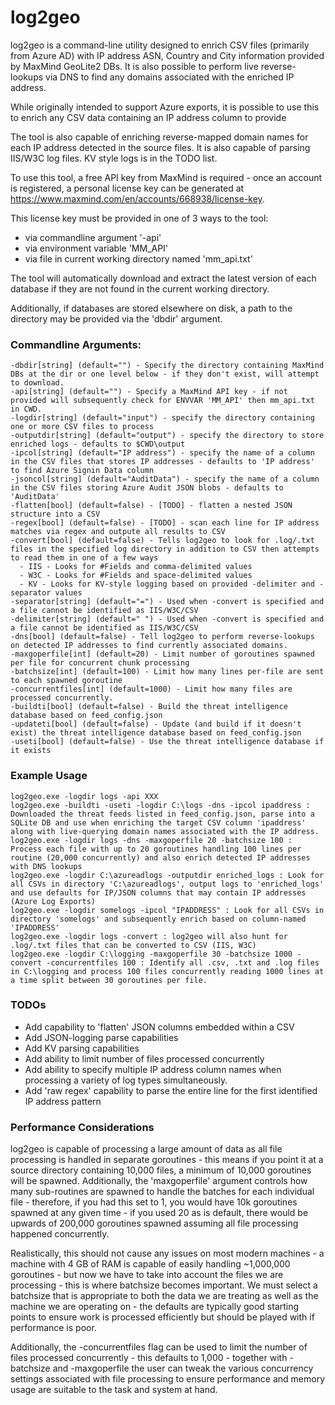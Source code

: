 # log2geo
 
log2geo is a command-line utility designed to enrich CSV files (primarily from Azure AD) with IP address ASN, Country and City information provided by MaxMind GeoLite2 DBs.  It is also possible to perform live reverse-lookups via DNS to find any domains associated with the enriched IP address.

While originally intended to support Azure exports, it is possible to use this to enrich any CSV data containing an IP address column to provide

The tool is also capable of enriching reverse-mapped domain names for each IP address detected in the source files.  It is also capable of parsing IIS/W3C log files.  KV style logs is in the TODO list.

To use this tool, a free API key from MaxMind is required - once an account is registered, a personal license key can be generated at https://www.maxmind.com/en/accounts/668938/license-key.

This license key must be provided in one of 3 ways to the tool:
* via commandline argument '-api'
* via environment variable 'MM_API'
* via file in current working directory named 'mm_api.txt'

The tool will automatically download and extract the latest version of each database if they are not found in the current working directory.

Additionally, if databases are stored elsewhere on disk, a path to the directory may be provided via the 'dbdir' argument.

### Commandline Arguments:
```
-dbdir[string] (default="") - Specify the directory containing MaxMind DBs at the dir or one level below - if they don't exist, will attempt to download.
-api[string] (default="") - Specify a MaxMind API key - if not provided will subsequently check for ENVVAR 'MM_API' then mm_api.txt in CWD.
-logdir[string] (default="input") - specify the directory containing one or more CSV files to process
-outputdir[string] (default="output") - specify the directory to store enriched logs - defaults to $CWD\output
-ipcol[string] (default="IP address") - specify the name of a column in the CSV files that stores IP addresses - defaults to 'IP address' to find Azure Signin Data column
-jsoncol[string] (default="AuditData") - specify the name of a column in the CSV files storing Azure Audit JSON blobs - defaults to 'AuditData'
-flatten[bool] (default=false) - [TODO] - flatten a nested JSON structure into a CSV
-regex[bool] (default=false) - [TODO] - scan each line for IP address matches via regex and outpute all results to CSV
-convert[bool] (default=false) - Tells log2geo to look for .log/.txt files in the specified log directory in addition to CSV then attempts to read them in one of a few ways
  - IIS - Looks for #Fields and comma-delimited values
  - W3C - Looks for #Fields and space-delimited values
  - KV - Looks for KV-style logging based on provided -delimiter and -separator values
-separator[string] (default="=") - Used when -convert is specified and a file cannot be identified as IIS/W3C/CSV
-delimiter[string] (default=" ") - Used when -convert is specified and a file cannot be identified as IIS/W3C/CSV
-dns[bool] (default=false) - Tell log2geo to perform reverse-lookups on detected IP addresses to find currently associated domains. 
-maxgoperfile[int] (default=20) - Limit number of goroutines spawned per file for concurrent chunk processing
-batchsize[int] (default=100) - Limit how many lines per-file are sent to each spawned goroutine
-concurrentfiles[int] (default=1000) - Limit how many files are processed concurrently.
-buildti[bool] (default=false) - Build the threat intelligence database based on feed_config.json
-updateti[bool] (default=false) - Update (and build if it doesn't exist) the threat intelligence database based on feed_config.json
-useti[bool] (default=false) - Use the threat intelligence database if it exists
```

### Example Usage
```
log2geo.exe -logdir logs -api XXX
log2geo.exe -buildti -useti -logdir C:\logs -dns -ipcol ipaddress : Downloaded the threat feeds listed in feed_config.json, parse into a SQLite DB and use when enriching the target CSV column 'ipaddress' along with live-querying domain names associated with the IP address.
log2geo.exe -logdir logs -dns -maxgoperfile 20 -batchsize 100 : Process each file with up to 20 goroutines handling 100 lines per routine (20,000 concurrently) and also enrich detected IP addresses with DNS lookups
log2geo.exe -logdir C:\azureadlogs -outputdir enriched_logs : Look for all CSVs in directory 'C:\azureadlogs', output logs to 'enriched_logs' and use defaults for IP/JSON columns that may contain IP addresses (Azure Log Exports)
log2geo.exe -logdir somelogs -ipcol "IPADDRESS" : Look for all CSVs in directory 'somelogs' and subsequently enrich based on column-named 'IPADDRESS'
log2geo.exe -logdir logs -convert : log2geo will also hunt for .log/.txt files that can be converted to CSV (IIS, W3C)
log2geo.exe -logdir C:\logging -maxgoperfile 30 -batchsize 1000 -convert -concurrentfiles 100 : Identify all .csv, .txt and .log files in C:\logging and process 100 files concurrently reading 1000 lines at a time split between 30 goroutines per file.
```


### TODOs
* Add capability to 'flatten' JSON columns embedded within a CSV
* Add JSON-logging parse capabilities 
* Add KV parsing capabilities
* Add ability to limit number of files processed concurrently
* Add ability to specify multiple IP address column names when processing a variety of log types simultaneously.
* Add 'raw regex' capability to parse the entire line for the first identified IP address pattern


### Performance Considerations
log2geo is capable of processing a large amount of data as all file processing is handled in separate goroutines - this means if you point it at a source directory containing 10,000 files, a minimum of 10,000 goroutines will be spawned.  Additionally, the 'maxgoperfile' argument controls how many sub-routines are spawned to handle the batches for each individual file - therefore, if you had this set to 1, you would have 10k goroutines spawned at any given time - if you used 20 as is default, there would be upwards of 200,000 goroutines spawned assuming all file processing happened concurrently. 

Realistically, this should not cause any issues on most modern machines - a machine with 4 GB of RAM is capable of easily handling ~1,000,000 goroutines - but now we have to take into account the files we are processing - this is where batchsize becomes important.  We must select a batchsize that is appropriate to both the data we are treating as well as the machine we are operating on - the defaults are typically good starting points to ensure work is processed efficiently but should be played with if performance is poor.

Additionally, the -concurrentfiles flag can be used to limit the number of files processed concurrently - this defaults to 1,000 - together with -batchsize and -maxgoperfile the user can tweak the various concurrency settings associated with file processing to ensure performance and memory usage are suitable to the task and system at hand.

